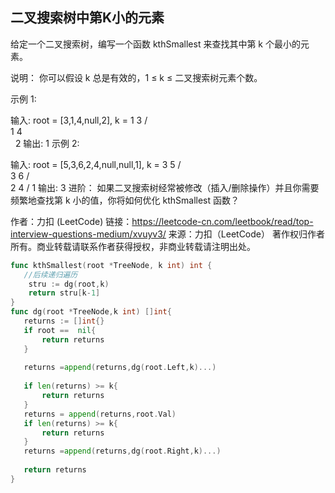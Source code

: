 ## 二叉搜索树中第K小的元素
给定一个二叉搜索树，编写一个函数 kthSmallest 来查找其中第 k 个最小的元素。

说明：
你可以假设 k 总是有效的，1 ≤ k ≤ 二叉搜索树元素个数。

示例 1:

输入: root = [3,1,4,null,2], k = 1
   3
  / \
 1   4
  \
   2
输出: 1
示例 2:

输入: root = [5,3,6,2,4,null,null,1], k = 3
       5
      / \
     3   6
    / \
   2   4
  /
 1
输出: 3
进阶：
如果二叉搜索树经常被修改（插入/删除操作）并且你需要频繁地查找第 k 小的值，你将如何优化 kthSmallest 函数？

作者：力扣 (LeetCode)
链接：https://leetcode-cn.com/leetbook/read/top-interview-questions-medium/xvuyv3/
来源：力扣（LeetCode）
著作权归作者所有。商业转载请联系作者获得授权，非商业转载请注明出处。

```go
func kthSmallest(root *TreeNode, k int) int {
   //后续递归遍历
    stru := dg(root,k)
    return stru[k-1]
}
func dg(root *TreeNode,k int) []int{
   returns := []int{}
   if root ==  nil{
       return returns
   }
   
   returns =append(returns,dg(root.Left,k)...)
   
   if len(returns) >= k{
       return returns
   }
   returns = append(returns,root.Val)
   if len(returns) >= k{
       return returns
   }
   returns =append(returns,dg(root.Right,k)...)
   
   return returns
}
```
